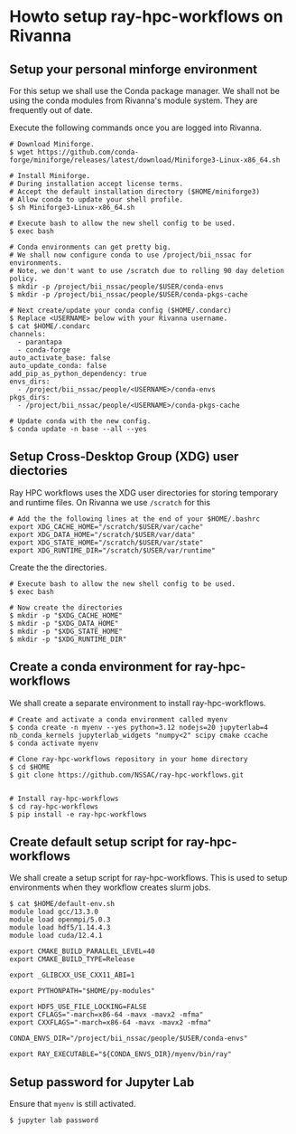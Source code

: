 # Howto setup ray-hpc-workflows on Rivanna

## Setup your personal minforge environment

For this setup we shall use the Conda package manager.
We shall not be using the conda modules from Rivanna's module system.
They are frequently out of date.

Execute the following commands once you are logged into Rivanna.

```
# Download Miniforge.
$ wget https://github.com/conda-forge/miniforge/releases/latest/download/Miniforge3-Linux-x86_64.sh

# Install Miniforge.
# During installation accept license terms.
# Accept the default installation directory ($HOME/miniforge3)
# Allow conda to update your shell profile.
$ sh Miniforge3-Linux-x86_64.sh

# Execute bash to allow the new shell config to be used.
$ exec bash

# Conda environments can get pretty big.
# We shall now configure conda to use /project/bii_nssac for environments.
# Note, we don't want to use /scratch due to rolling 90 day deletion policy.
$ mkdir -p /project/bii_nssac/people/$USER/conda-envs
$ mkdir -p /project/bii_nssac/people/$USER/conda-pkgs-cache

# Next create/update your conda config ($HOME/.condarc)
$ Replace <USERNAME> below with your Rivanna username.
$ cat $HOME/.condarc
channels:
  - parantapa
  - conda-forge
auto_activate_base: false
auto_update_conda: false
add_pip_as_python_dependency: true
envs_dirs:
  - /project/bii_nssac/people/<USERNAME>/conda-envs
pkgs_dirs:
  - /project/bii_nssac/people/<USERNAME>/conda-pkgs-cache

# Update conda with the new config.
$ conda update -n base --all --yes
```

## Setup Cross-Desktop Group (XDG) user diectories

Ray HPC workflows uses the XDG user directories
for storing temporary and runtime files.
On Rivanna we use `/scratch` for this

```
# Add the the following lines at the end of your $HOME/.bashrc
export XDG_CACHE_HOME="/scratch/$USER/var/cache"
export XDG_DATA_HOME="/scratch/$USER/var/data"
export XDG_STATE_HOME="/scratch/$USER/var/state"
export XDG_RUNTIME_DIR="/scratch/$USER/var/runtime"
```

Create the the directories.

```
# Execute bash to allow the new shell config to be used.
$ exec bash

# Now create the directories
$ mkdir -p "$XDG_CACHE_HOME"
$ mkdir -p "$XDG_DATA_HOME"
$ mkdir -p "$XDG_STATE_HOME"
$ mkdir -p "$XDG_RUNTIME_DIR"
```

## Create a conda environment for ray-hpc-workflows

We shall create a separate environment to install ray-hpc-workflows.

```
# Create and activate a conda environment called myenv
$ conda create -n myenv --yes python=3.12 nodejs=20 jupyterlab=4 nb_conda_kernels jupyterlab_widgets "numpy<2" scipy cmake ccache
$ conda activate myenv

# Clone ray-hpc-workflows repository in your home directory
$ cd $HOME
$ git clone https://github.com/NSSAC/ray-hpc-workflows.git


# Install ray-hpc-workflows
$ cd ray-hpc-workflows
$ pip install -e ray-hpc-workflows
```

## Create default setup script for ray-hpc-workflows

We shall create a setup script for ray-hpc-workflows.
This is used to setup environments when they workflow creates slurm jobs.

```
$ cat $HOME/default-env.sh
module load gcc/13.3.0
module load openmpi/5.0.3
module load hdf5/1.14.4.3
module load cuda/12.4.1

export CMAKE_BUILD_PARALLEL_LEVEL=40
export CMAKE_BUILD_TYPE=Release

export _GLIBCXX_USE_CXX11_ABI=1

export PYTHONPATH="$HOME/py-modules"

export HDF5_USE_FILE_LOCKING=FALSE
export CFLAGS="-march=x86-64 -mavx -mavx2 -mfma"
export CXXFLAGS="-march=x86-64 -mavx -mavx2 -mfma"

CONDA_ENVS_DIR="/project/bii_nssac/people/$USER/conda-envs"

export RAY_EXECUTABLE="${CONDA_ENVS_DIR}/myenv/bin/ray"
```

## Setup password for Jupyter Lab

Ensure that `myenv` is still activated.

```
$ jupyter lab password
```
